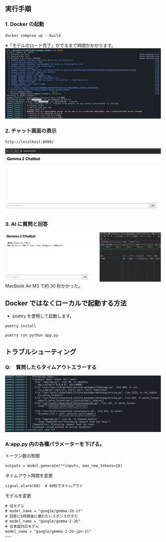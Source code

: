 ## 実行手順

### 1. Docker の起動

```
docker compose up --build
```

※「モデルのロード完了」がでるまで時間がかかります。
![alt text](image/image.png)

### 2. チャット画面の表示

```
http://localhost:8080/
```

![alt text](image/image_2.png)

### 3. AI に質問と回答

![alt text](image/image_3.png)
MacBook Air M3 で約 30 秒かかった。

## Docker ではなくローカルで起動する方法

- poetry を使用して起動します。

```
poetry install
```

```
poetry run python app.py
```

## トラブルシューティング

### Q:　質問したらタイムアウトエラーする

![alt text](image/image_4.png)

### A:app.py 内の各種パラメーターを下げる。

トークン数の制御

```
outputs = model.generate(**inputs, max_new_tokens=10)
```

タイムアウト時間を変更

```
signal.alarm(60)  # 60秒でタイムアウト
```

モデルを変更

```
# 旧モデル
# model_name = "google/gemma-2b-it"
# 回答に5時間後に壊れたレスポンスがきた
# model_name = "google/gemma-2-2b"
# 日本語対応モデル
model_name = "google/gemma-2-2b-jpn-it"
~~~
```
